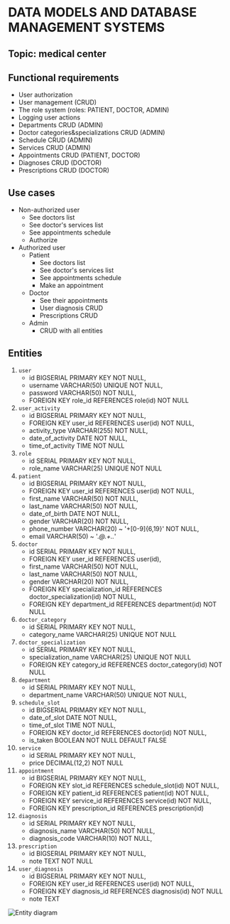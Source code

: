 # DATA MODELS AND DATABASE MANAGEMENT SYSTEMS
## Topic: medical center

## Functional requirements
* User authorization
* User management (CRUD)
* The role system (roles: PATIENT, DOCTOR, ADMIN)
* Logging user actions
* Departments CRUD (ADMIN)
* Doctor categories&specializations CRUD (ADMIN)
* Schedule CRUD (ADMIN)
* Services CRUD (ADMIN)
* Appointments CRUD (PATIENT, DOCTOR)
* Diagnoses CRUD (DOCTOR)
* Prescriptions CRUD (DOCTOR)

## Use cases
* Non-authorized user
  * See doctors list
  * See doctor's services list
  * See appointments schedule
  * Authorize
* Authorized user
  * Patient
    * See doctors list
    * See doctor's services list
    * See appointments schedule
    * Make an appointment
  * Doctor
    * See their appointments
    * User diagnosis CRUD
    * Prescriptions CRUD
  * Admin
    * CRUD with all entities

## Entities
1. `user`
   * id BIGSERIAL PRIMARY KEY NOT NULL,
   * username VARCHAR(50) UNIQUE NOT NULL,
   * password VARCHAR(50) NOT NULL,
   * FOREIGN KEY role_id REFERENCES role(id) NOT NULL
2. `user_activity`
   * id BIGSERIAL PRIMARY KEY NOT NULL,
   * FOREIGN KEY user_id REFERENCES user(id) NOT NULL,
   * activity_type VARCHAR(255) NOT NULL,
   * date_of_activity DATE NOT NULL,
   * time_of_activity TIME NOT NULL
3. `role`
   * id SERIAL PRIMARY KEY NOT NULL,
   * role_name VARCHAR(25) UNIQUE NOT NULL
4. `patient`
   * id BIGSERIAL PRIMARY KEY NOT NULL,
   * FOREIGN KEY user_id REFERENCES user(id) NOT NULL,
   * first_name VARCHAR(50) NOT NULL,
   * last_name VARCHAR(50) NOT NULL,
   * date_of_birth DATE NOT NULL,
   * gender VARCHAR(20) NOT NULL,
   * phone_number VARCHAR(20) ~ '\+[0-9]{6,19}' NOT NULL,
   * email VARCHAR(50) ~ '.*@.+\..*'
5. `doctor`
   * id SERIAL PRIMARY KEY NOT NULL,
   * FOREIGN KEY user_id REFERENCES user(id),
   * first_name VARCHAR(50) NOT NULL,
   * last_name VARCHAR(50) NOT NULL,
   * gender VARCHAR(20) NOT NULL,
   * FOREIGN KEY specialization_id REFERENCES doctor_specialization(id) NOT NULL,
   * FOREIGN KEY department_id REFERENCES department(id) NOT NULL
6. `doctor_category`
   * id SERIAL PRIMARY KEY NOT NULL,
   * category_name VARCHAR(25) UNIQUE NOT NULL
7. `doctor_specialization`
   * id SERIAL PRIMARY KEY NOT NULL,
   * specialization_name VARCHAR(25) UNIQUE NOT NULL
   * FOREIGN KEY category_id REFERENCES doctor_category(id) NOT NULL
8. `department`
   * id SERIAL PRIMARY KEY NOT NULL,
   * department_name VARCHAR(50) UNIQUE NOT NULL,
9. `schedule_slot`
   * id BIGSERIAL PRIMARY KEY NOT NULL,
   * date_of_slot DATE NOT NULL,
   * time_of_slot TIME NOT NULL,
   * FOREIGN KEY doctor_id REFERENCES doctor(id) NOT NULL,
   * is_taken BOOLEAN NOT NULL DEFAULT FALSE
10. `service`
    * id SERIAL PRIMARY KEY NOT NULL,
    * price DECIMAL(12,2) NOT NULL
11. `appointment`
    * id BIGSERIAL PRIMARY KEY NOT NULL,
    * FOREIGN KEY slot_id REFERENCES schedule_slot(id) NOT NULL,
    * FOREIGN KEY patient_id REFERENCES patient(id) NOT NULL,
    * FOREIGN KEY service_id REFERENCES service(id) NOT NULL,
    * FOREIGN KEY prescription_id REFERENCES prescription(id)
12. `diagnosis`
    * id SERIAL PRIMARY KEY NOT NULL,
    * diagnosis_name VARCHAR(50) NOT NULL,
    * diagnosis_code VARCHAR(10) NOT NULL,
13. `prescription`
    * id BIGSERIAL PRIMARY KEY NOT NULL,
    * note TEXT NOT NULL
14. `user_diagnosis`
    * id BIGSERIAL PRIMARY KEY NOT NULL,
    * FOREIGN KEY user_id REFERENCES user(id) NOT NULL,
    * FOREIGN KEY diagnosis_id REFERENCES diagnosis(id) NOT NULL
    * note TEXT

![Entity diagram](https://github.com/dashadmdv/db-labs/assets/69718734/85f0cfc2-b109-40ed-83a9-a7b8aa8b949e)